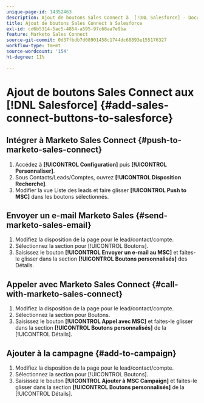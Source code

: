 ```yaml
---
unique-page-id: 14352463
description: Ajout de boutons Sales Connect à  [!DNL Salesforce] - Documents Marketo - Documentation du produit
title: Ajout de boutons Sales Connect à Salesforce
exl-id: cd6b5314-5ac5-4854-a595-97c68aa7e9ba
feature: Marketo Sales Connect
source-git-commit: 0d37fbdb7d08901458c1744dc68893e155176327
workflow-type: tm+mt
source-wordcount: '154'
ht-degree: 11%

---
```


# Ajout de boutons Sales Connect aux [!DNL Salesforce] {#add-sales-connect-buttons-to-salesforce}

## Intégrer à Marketo Sales Connect {#push-to-marketo-sales-connect}

1. Accédez à **[!UICONTROL Configuration]** puis **[!UICONTROL Personnaliser]**.
1. Sous Contacts/Leads/Comptes, ouvrez **[!UICONTROL Disposition Recherche]**.
1. Modifier la vue Liste des leads et faire glisser **[!UICONTROL Push to MSC]** dans les boutons sélectionnés.

## Envoyer un e-mail Marketo Sales {#send-marketo-sales-email}

1. Modifiez la disposition de la page pour le lead/contact/compte.
1. Sélectionnez la section pour [!UICONTROL Boutons].
1. Saisissez le bouton **[!UICONTROL Envoyer un e-mail au MSC]** et faites-le glisser dans la section **[!UICONTROL Boutons personnalisés]** des Détails.

## Appeler avec Marketo Sales Connect {#call-with-marketo-sales-connect}

1. Modifiez la disposition de la page pour le lead/contact/compte.
1. Sélectionnez la section pour Boutons.
1. Saisissez le bouton **[!UICONTROL Appel avec MSC]** et faites-le glisser dans la section **[!UICONTROL Boutons personnalisés]** de la [!UICONTROL Détails].

## Ajouter à la campagne {#add-to-campaign}

1. Modifiez la disposition de la page pour le lead/contact/compte.
1. Sélectionnez la section pour [!UICONTROL Boutons].
1. Saisissez le bouton **[!UICONTROL Ajouter à MSC Campaign]** et faites-le glisser dans la section **[!UICONTROL Boutons personnalisés]** de la [!UICONTROL Détails].
